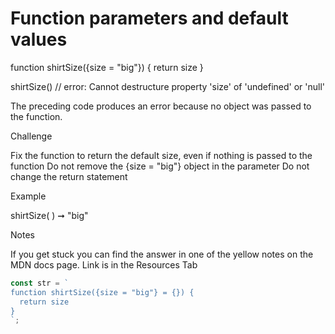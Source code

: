 # Function parameters and default values

function shirtSize({size = "big"}) {
return size
}

shirtSize() // error: Cannot destructure property 'size' of 'undefined' or 'null'

The preceding code produces an error because no object was passed to the function.

Challenge

Fix the function to return the default size, even if nothing is passed to the function
Do not remove the {size = "big"} object in the parameter
Do not change the return statement

Example

shirtSize( ) ➞ "big"

Notes

If you get stuck you can find the answer in one of the yellow notes on the MDN docs page. Link is in the Resources Tab

```javascript
const str = `
function shirtSize({size = "big"} = {}) { 
  return size
}
`;
```
